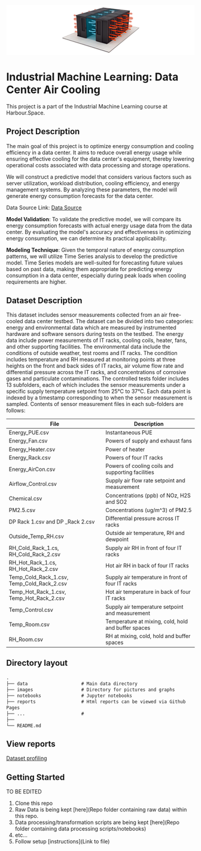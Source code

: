 <div align="center"> <img src="images/header.png"> </div>


# Industrial Machine Learning: Data Center Air Cooling
This project is a part of the Industrial Machine Learning course at Harbour.Space.  


## Project Description
The main goal of this project is to optimize energy consumption and cooling efficiency in a data center. It aims to reduce overall energy usage while ensuring effective cooling for the data center's equipment, thereby lowering operational costs associated with data processing and storage operations.

We will construct a predictive model that considers various factors such as server utilization, workload distribution, cooling efficiency, and energy management systems. By analyzing these parameters, the model will generate energy consumption forecasts for the data center.

Data Source Link: [Data Source](https://ieee-dataport.org/open-access/data-server-energy-consumption-dataset)



**Model Validation**:
To validate the predictive model, we will compare its energy consumption forecasts with actual energy usage data from the data center. By evaluating the model's accuracy and effectiveness in optimizing energy consumption, we can determine its practical applicability.

**Modeling Technique**:
Given the temporal nature of energy consumption patterns, we will utilize Time Series analysis to develop the predictive model. Time Series models are well-suited for forecasting future values based on past data, making them appropriate for predicting energy consumption in a data center, especially during peak loads when cooling requirements are higher.


## Dataset Description
This dataset includes sensor measurements collected from an air free-cooled data center testbed. The dataset can be divided into two categories: energy and environmental data which are measured by instrumented hardware and software sensors during tests on the testbed. The energy data include power measurements of IT racks, cooling coils, heater, fans, and other supporting facilities. The environmental data include the conditions of outside weather, test rooms and IT racks. The condition includes temperature and RH measured at monitoring points at three heights on the front and back sides of IT racks, air volume flow rate and differential pressure across the IT racks, and concentrations of corrosive gases and particulate contaminations. The controlled tests folder includes 13 subfolders, each of which includes the sensor measurements under a specific supply temperature setpoint from 25°C to 37°C. Each data point is indexed by a timestamp corresponding to when the sensor measurement is sampled. Contents of sensor measurement files in each sub-folders are follows:

| File                                       | Description                                          |
|--------------------------------------------|------------------------------------------------------|
| Energy_PUE.csv                             | Instantaneous PUE                                    |
| Energy_Fan.csv                             | Powers of supply and exhaust fans                    |
| Energy_Heater.csv                          | Power of heater                                      |
| Energy_Rack.csv                            | Powers of four IT racks                              |
| Energy_AirCon.csv                          | Powers of cooling coils and supporting facilities    |
| Airflow_Control.csv                        | Supply air flow rate setpoint and measurement        |
| Chemical.csv                               | Concentrations (ppb) of NOz, H2S and SO2             |
| PM2.5.csv                                  | Concentrations (ug/m^3) of PM2.5                     |
| DP Rack 1.csv and DP _Rack 2.csv           | Differential pressure across IT racks                |
| Outside_Temp_RH.csv                        | Outside air temperature, RH and dewpoint             |
| RH_Cold_Rack_1.cs, RH_Cold_Rack_2.csv      | Supply air RH in front of four IT racks              |
| RH_Hot_Rack_1.cs, RH_Hot_Rack_2.csv        | Hot air RH in back of four IT racks                  |
| Temp_Cold_Rack_1.csv, Temp_Cold_Rack_2.csv | Supply air temperature in front of four IT racks     |
| Temp_Hot_Rack_1.csv, Temp_Hot_Rack_2.csv   | Hot air temperature in back of four IT racks         |
| Temp_Control.csv                           | Supply air temperature setpoint and measurement      |
| Temp_Room.csv                              | Temperature at mixing, cold, hold and buffer spaces  |
| RH_Room.csv                                | RH at mixing, cold, hold and buffer spaces           |



## Directory layout

    .
    ├── data                    # Main data directory
    ├── images                  # Directory for pictures and graphs
    ├── notebooks               # Jupyter notebooks
    ├── reports                 # Html reports can be viewed via Github Pages
    ├── ...                     # 
    ├── 
    └── README.md


## View reports
[Dataset profiling](https://adamxrvn.github.io/iml-data-center/reports/report.html)


## Getting Started

 TO BE EDITED

1. Clone this repo 
2. Raw Data is being kept [here](Repo folder containing raw data) within this repo.
3. Data processing/transformation scripts are being kept [here](Repo folder containing data processing scripts/notebooks)
4. etc...
5. Follow setup [instructions](Link to file)
